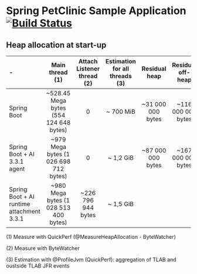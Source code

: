 # Spring PetClinic Sample Application [![Build Status](https://github.com/spring-projects/spring-petclinic/actions/workflows/maven-build.yml/badge.svg)](https://github.com/spring-projects/spring-petclinic/actions/workflows/maven-build.yml)

## Heap allocation at start-up

| -                                         |            Main thread (1)             | Attach Listener thread (2) | Estimation for all threads (3) |   Residual heap    | Residual off-heap |
|:------------------------------------------|:--------------------------------------:|:--------------------------:|:------------------------------:|:------------------:|:-----------------:|
| Spring Boot                               | ~528.45 Mega bytes (554 124 648 bytes) |             0              |           ~ 700 MiB            | ~31 000 000  bytes |~116 000 000 bytes |
| Spring Boot + AI 3.3.1 agent              | ~979 Mega bytes (1 026 698 712 bytes)  |             0              |           ~ 1,2 GiB            | ~87 000 000 bytes  |~167 000 000 bytes |
| Spring Boot + AI runtime attachment 3.3.1 | ~980 Mega bytes (1 028 513 400 bytes)  |  ~226 796 944 bytes        |           ~ 1,5 GiB            |                    |                   |


(1) Measure with QuickPerf (@MeasureHeapAllocation - ByteWatcher)

(2) Measure with ByteWatcher

(3) Estimation with @ProfileJvm (QuickPerf): aggregation of TLAB and oustside TLAB JFR events
